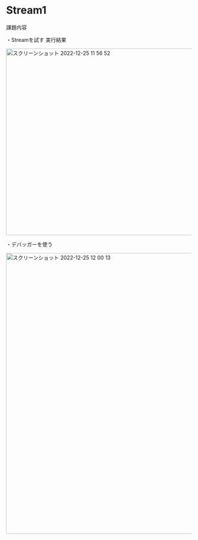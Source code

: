 # Stream1
課題内容

・Streamを試す
実行結果

<img width="507" alt="スクリーンショット 2022-12-25 11 56 52" src="https://user-images.githubusercontent.com/120763272/209455670-79b8c115-7c75-43e9-8824-380af54a68ff.png">

・デバッガーを使う


<img width="762" alt="スクリーンショット 2022-12-25 12 00 13" src="https://user-images.githubusercontent.com/120763272/209455707-f010301e-e79a-49b5-885e-f21d23c99927.png">
